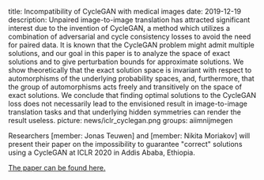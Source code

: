 title: Incompatibility of CycleGAN with medical images
date: 2019-12-19
description: Unpaired image-to-image translation has attracted significant interest due to the invention of CycleGAN, a method which utilizes a combination of adversarial and cycle consistency losses to avoid the need for paired data. It is known that the CycleGAN problem might admit multiple solutions, and our goal in this paper is to analyze the space of exact solutions and to give perturbation bounds for approximate solutions. We show theoretically that the exact solution space is invariant with respect to automorphisms of the underlying probability spaces, and, furthermore, that the group of automorphisms acts freely and transitively on the space of exact solutions. We conclude that finding optimal solutions to the CycleGAN loss does not necessarily lead to the envisioned result in image-to-image translation tasks and that underlying hidden symmetries can render the result useless.
picture: news/iclr_cyclegan.png
groups: aiimnijmegen

Researchers [member: Jonas Teuwen] and [member: Nikita Moriakov] will present their paper on the impossibility to guarantee "correct" solutions using a CycleGAN at ICLR 2020 in Addis Ababa, Ethiopia. 


<a href="https://openreview.net/pdf?id=B1eWOJHKvB">The paper can be found here.</a>
